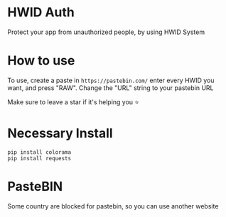 # HWID Auth

Protect your app from unauthorized people, by using HWID System

# How to use 

To use, create a paste in `https://pastebin.com/` enter every HWID you want, and press "RAW".
Change the "URL" string to your pastebin URL

Make sure to leave a star if it's helping you ⭐️

# Necessary Install


```
pip install colorama
pip install requests
```

# PasteBIN
Some country are blocked for pastebin, so you can use another website
